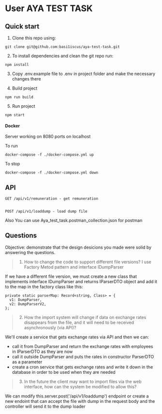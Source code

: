 # User AYA TEST TASK

## Quick start

1. Clone this repo using:
  
  ```shell
  git clone git@github.com:basi1iscus/aya-test-task.git
  ```

2. To install dependencies and clean the git repo run:

  ```shell
  npm install
  ```
3. Copy .env.example file to .env in project folder and make the necessary changes there

4. Build project

  ```shell
  npm run build
  ```
5. Run project

  ```shell
  npm start
  ```

#### Docker
Server working on 8080 ports on localhost

To run
```shell
docker-compose -f ./docker-compose.yml up
```
To stop
```shell
docker-compose -f ./docker-compose.yml down
```

## API

```Shell
GET /api/v1/remuneration - get remuneration


POST /api/v1/loaddump - load dump file
```
Also You can use Aya_test_task.postman_collection.json for postman

## Questions

Objective: demonstrate that the design desicions you made were solid by
answering the questions.

>1. How to change the code to support different file versions?
>I use Factory Metod pattern and interface IDumpParser

If we have a different file version, we must create a new class that implements interface IDumpParser and returns IParserDTO object and add it to the map in the factory class like this:
  
  ```Shell
  private static parserMap: Record<string, Class> = {
    v1: DumpParser,
    v2: DumpParserV2,
  };
  ```
>2. How the import system will change if data on exchange rates disappears from
>   the file, and it will need to be received asynchronously (via API)?

   We'll create a service that gets exchange rates via API and then we can:
- call it from DumpParser and return the exchange rates with employees in IParserDTO as they are now
- call it outside DumpParser and puts the rates in constructor ParserDTO as a parameter
- create a cron service that gets exchange rates and write it down in the database in order to be used when they are needed

>3. In the future the client may want to import files via the web interface,
>   how can the system be modified to allow this?

   We can modify this.server.post('/api/v1/loaddump') endpoint or create a new endoint that can accept the file with dump in the request body and the controller will send it to the dump loader 
